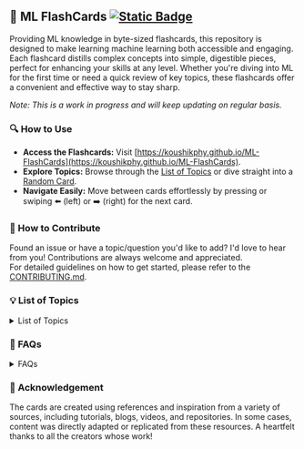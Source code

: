 
## 🚀 ML FlashCards  [![Static Badge](https://img.shields.io/badge/Visit%20Now-ML--FlashCards-brightgreen)](https://koushikphy.github.io/ML-FlashCards/)

Providing ML knowledge in byte-sized flashcards, this repository is designed to make learning machine learning both accessible and engaging. Each flashcard distills complex concepts into simple, digestible pieces, perfect for enhancing your skills at any level. Whether you're diving into ML for the first time or need a quick review of key topics, these flashcards offer a convenient and effective way to stay sharp.

*Note: This is a work in progress and will keep updating on regular basis.*

### 🔍 How to Use
- **Access the Flashcards:** Visit [https://koushikphy.github.io/ML-FlashCards](https://koushikphy.github.io/ML-FlashCards).  
- **Explore Topics:**  Browse through the [List of Topics](https://koushikphy.github.io/ML-FlashCards) or  dive straight into a [Random Card](https://koushikphy.github.io/ML-FlashCards//?file=random).
- **Navigate Easily:** Move between cards effortlessly by pressing or swiping ⬅️ (left) or ➡️ (right) for the next card.



### 🤝 How to Contribute
Found an issue or have a topic/question you'd like to add? I'd love to hear from you! Contributions are always welcome and appreciated.  
For detailed guidelines on how to get started, please refer to the [CONTRIBUTING.md](CONTRIBUTING.md).




### 💡 List of Topics
<details>
<!-- LoQ -->
  <summary>List of Topics</summary>

- [What is Linear Regression](cards/linear_regression.md)
- [Assumptions of Linear Regression](cards/linear_reg_assumptions.md)
- [What is Logistic Regression](cards/logistic_regression.md)
- [Overfit & Underfit](cards/overfit_underfit.md)
- [Bias-Variance tradeoff](cards/bias_variance_tradeoff.md)
- [Regularization](cards/regularization.md)
- [Curse of dimensionality](cards/curse_of_dimensionality.md)
- [Data Standardization](cards/standardization.md)
- [Fill Missing Data](cards/fill_missing.md)
- [Principal Component Analysis (PCA)](cards/pca.md)
- [Gradient Descent](cards/gradient_descent.md)
- [Handling categorical features](cards/categorical_features.md)
- [Handling Imbalance](cards/handling_imbalance.md)
- [Bagging and Boosting](cards/bagging_boosting.md)
- [Decision Trees](cards/decision_trees.md)
- [Random Forest](cards/random_forest.md)
- [K-Nearest Neighbors](cards/k_nearest_neighbour.md)
- [K-Means Clustering](cards/k_means.md)
- [Support Vector Machine](cards/svm.md)
- [Bayesian Inference](cards/bayes.md)
- [Naive Bayes Classifier](cards/maive_bayes.md)
- [Cross-validation](cards/cross_validation.md)
- [Confusion Matrix, Precision & Recall](cards/confusion_matrix.md)
- [ROC Curve & AUC](cards/roc_aoc.md)
- [Bessel's Correction](cards/bessel_correction.md)
- [Hyperparameters](cards/hyperparameters.md)
- [Hyperparameter Optimization](cards/hyper_opt.md)
- [Central Limit Theorem](cards/central_limit.md)
- [Law of Large Numbers](cards/law_large.md)
</details>

<!-- LoQ -->

### 👥 FAQs
<details>

<summary>FAQs</summary>


1. **Why create this? Aren't there already plenty of ML tutorials available online?**  
   Absolutely! While it's true that many ML resources exist, I created this repository as my personal knowledge base - an easily accessible, bite-sized reference for quick reviews and self-learning.
</details>



### 🙏 Acknowledgement

The cards are created using references and inspiration from a variety of sources, including tutorials, blogs, videos, and repositories. In some cases, content was directly adapted or replicated from these resources. A heartfelt thanks to all the creators whose work!